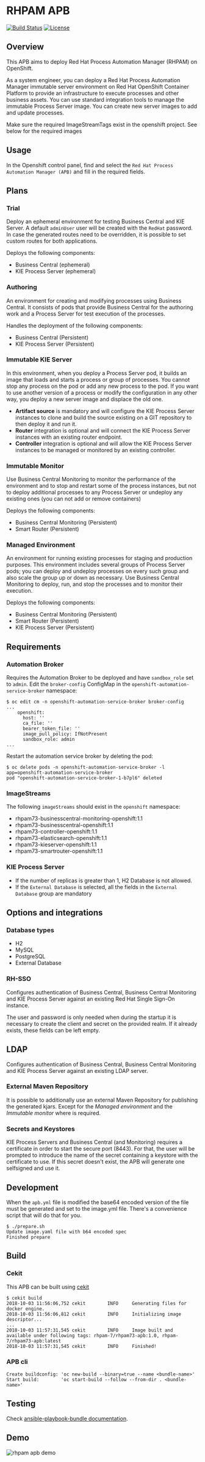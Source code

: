 # RHPAM APB

[![Build Status](https://travis-ci.org/ansibleplaybookbundle/rhpam-apb.svg?branch=master)](https://travis-ci.org/ansibleplaybookbundle/rhpam-apb) [![License](https://img.shields.io/:license-Apache2-blue.svg)](http://www.apache.org/licenses/LICENSE-2.0)

## Overview

This APB aims to deploy Red Hat Process Automation Manager (RHPAM) on OpenShift.

As a system engineer, you can deploy a Red Hat Process Automation Manager immutable server environment on Red Hat OpenShift Container Platform to provide an infrastructure to execute processes and other business assets.
You can use standard integration tools to manage the immutable Process Server image.
You can create new server images to add and update processes.

 Make sure the required ImageStreamTags exist in the openshift project. See below for the required images

## Usage

In the Openshift control panel, find and select the `Red Hat Process Automation Manager (APB)` and fill in the required fields.

## Plans

### Trial

Deploy an ephemeral environment for testing Business Central and KIE Server. A default `adminUser` user will be created with the `RedHat` password.
In case the generated routes need to be overridden, it is possible to set custom routes for both applications.

Deploys the following components:

* Business Central (ephemeral)
* KIE Process Server (ephemeral)

### Authoring

An environment for creating and modifying processes using Business Central. It consists of pods that provide Business Central for the authoring work and a Process Server for test execution of the processes.

Handles the deployment of the following components:

* Business Central (Persistent)
* KIE Process Server (Persistent)

### Immutable KIE Server

In this environment, when you deploy a Process Server pod, it builds an image that loads and starts a process or group of processes. You cannot stop any process on the pod or add any new process to the pod.
If you want to use another version of a process or modify the configuration in any other way, you deploy a new server image and displace the old one.

* **Artifact source** is mandatory and will configure the KIE Process Server instances to clone and build the source existing on a GIT repository to then deploy it and run it.
* **Router** integration is optional and will connect the KIE Process Server instances with an existing router endpoint.
* **Controller** integration is optional and will allow the KIE Process Server instances to be managed or monitored by an existing controller.

### Immutable Monitor

Use Business Central Monitoring to monitor the performance of the environment and to stop and restart some of the process instances, but not to deploy additional processes to any Process Server or undeploy any existing ones (you can not add or remove containers)

Deploys the following components:

* Business Central Monitoring (Persistent)
* Smart Router (Persistent)

### Managed Environment

An environment for running existing processes for staging and production purposes.
This environment includes several groups of Process Server pods; you can deploy and undeploy processes on every such group and also scale the group up or down as necessary. Use Business Central Monitoring to deploy, run, and stop the processes and to monitor their execution.

Deploys the following components:

* Business Central Monitoring (Persistent)
* Smart Router (Persistent)
* KIE Process Server (Persistent)

## Requirements

### Automation Broker

Requires the Automation Broker to be deployed and have `sandbox_role` set to `admin`. Edit the `broker-config` ConfigMap in the `openshift-automation-service-broker` namespace:

```{bash}
$ oc edit cm -n openshift-automation-service-broker broker-config
...
    openshift:
      host: ''
      ca_file: ''
      bearer_token_file: ''
      image_pull_policy: IfNotPresent
      sandbox_role: admin
...
```

Restart the automation service broker by deleting the pod:

```{bash}
$ oc delete pods -n openshift-automation-service-broker -l app=openshift-automation-service-broker
pod "openshift-automation-service-broker-1-b7pl6" deleted
```

### ImageStreams

The following `imageStreams` should exist in the `openshift` namespace:

* rhpam73-businesscentral-monitoring-openshift:1.1
* rhpam73-businesscentral-openshift:1.1
* rhpam73-controller-openshift:1.1
* rhpam73-elasticsearch-openshift:1.1
* rhpam73-kieserver-openshift:1.1
* rhpam73-smartrouter-openshift:1.1

### KIE Process Server

* If the number of replicas is greater than 1, H2 Database is not allowed.
* If the `External Database` is selected, all the fields in the `External Database` group are mandatory

## Options and integrations

### Database types

* H2
* MySQL
* PostgreSQL
* External Database

### RH-SSO

Configures authentication of Business Central, Business Central Monitoring and KIE Process Server against an existing Red Hat Single Sign-On instance.

The user and password is only needed when during the startup it is necessary to create the client and secret on the provided realm. If it already exists, these fields can be left empty.

## LDAP

Configures authentication of Business Central, Business Central Monitoring and KIE Process Server against an existing LDAP server.

### External Maven Repository

It is possible to additionally use an external Maven Repository for publishing the generated kjars. Except for the *Managed environment* and the *Immutable monitor* where is required.

### Secrets and Keystores

KIE Process Servers and Business Central (and Monitoring) requires a certificate in order to start the secure port (8443). For that, the user will be prompted to introduce the name of the secret containing a keystore with the certificate to use. If this secret doesn't exist, the APB will generate one selfsigned and use it.

## Development

When the `apb.yml` file is modified the base64 encoded version of the file must be generated and set to the image.yml file. There's a convenience script that will do that for you.

```{bash}
$ ./prepare.sh
Update image.yaml file with b64 encoded spec
Finished prepare
```

## Build

### Cekit

This APB can be built using [cekit](https://cekit.readthedocs.io/en/latest/index.html)

```{bash}
$ cekit build
2018-10-03 11:56:06,752 cekit        INFO     Generating files for docker engine.
2018-10-03 11:56:06,812 cekit        INFO     Initializing image descriptor...
...
2018-10-03 11:57:31,545 cekit        INFO     Image built and available under following tags: rhpam-7/rhpam73-apb:1.0, rhpam-7/rhpam73-apb:latest
2018-10-03 11:57:31,545 cekit        INFO     Finished!
```

### APB cli

```{bash}
Create buildconfig: 'oc new-build --binary=true --name <bundle-name>'
Start build:        'oc start-build --follow --from-dir . <bundle-name>'
```

## Testing

Check [ansible-playbook-bundle documentation](https://github.com/ansibleplaybookbundle/ansible-playbook-bundle/blob/master/docs/getting_started.md#test).

## Demo

![rhpam apb demo](./docs/demos/rhpam-demo.gif)
